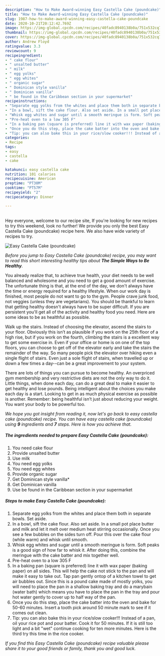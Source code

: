 ```yaml
---
description: "How to Make Award-winning Easy Castella Cake (poundcake)"
title: "How to Make Award-winning Easy Castella Cake (poundcake)"
slug: 1987-how-to-make-award-winning-easy-castella-cake-poundcake
date: 2020-10-21T20:12:42.769Z
image: https://img-global.cpcdn.com/recipes/40fadc8940138b0a/751x532cq70/easy-castella-cake-poundcake-recipe-main-photo.jpg
thumbnail: https://img-global.cpcdn.com/recipes/40fadc8940138b0a/751x532cq70/easy-castella-cake-poundcake-recipe-main-photo.jpg
cover: https://img-global.cpcdn.com/recipes/40fadc8940138b0a/751x532cq70/easy-castella-cake-poundcake-recipe-main-photo.jpg
author: Andrew Floyd
ratingvalue: 3.3
reviewcount: 9
recipeingredient:
- " cake flour"
- " unsalted butter"
- " milk"
- " egg yolks"
- " egg whites"
- " organic sugar"
- " Dominican style vanilla"
- " Dominican vanilla"
- " be found in the Caribbean section in your supermarket"
recipeinstructions:
- "Separate egg yolks from the whites and place them both in separate bowls. Set aside."
- "In a bowl, sift the cake flour. Also set aside. In a small pot place butter and milk and let it melt over medium heat stirring occasionally. Once you see a few bubbles on the sides turn off. Pour this over the cake flour (while warm) and whisk until smooth."
- "Whisk egg whites and sugar until a smooth meringue is form. Soft peaks is a good sign of how far to whisk it. After doing this, combine the meringue with the cake batter and mix together well."
- "Pre-heat oven to a low 305 F"
- "In a baking pan (square is preferred) line it with wax paper (baking paper) on all sides. This will help the cake not stick to the pan and will make it easy to take out. Tap pan gently ontop of a kitchen towel to get air bubbles out. Since this is a pound cake made of mostly yolks, you will need to place the pan in a shallow baking tray and do a marybain (water bath) which means you have to place the pan in the tray and pour hot water gently to cover up to half way of the pan."
- "Once you do this step, place the cake batter into the oven and bake for 50-60 minutes. Insert a tooth pick around 50 minute mark to see if it comes out clean."
- "Tip: you can also bake this in your rice/slow cooker!!! Instead of a pan, oil your rice pot and pour batter. Cook it for 50 minutes. If it is still too light and a bit &#34;wet&#34; continue cooking for ten more minutes. Here is the third try this time in the rice cooker."
categories:
- Recipe
tags:
- easy
- castella
- cake

katakunci: easy castella cake 
nutrition: 101 calories
recipecuisine: American
preptime: "PT30M"
cooktime: "PT57M"
recipeyield: "2"
recipecategory: Dinner

---
```

<br>
Hey everyone, welcome to our recipe site, If you're looking for new recipes to try this weekend, look no further! We provide you only the best Easy Castella Cake (poundcake) recipe here. We also have wide variety of recipes to try.
<br>


![Easy Castella Cake (poundcake)](https://img-global.cpcdn.com/recipes/40fadc8940138b0a/751x532cq70/easy-castella-cake-poundcake-recipe-main-photo.jpg)

<i>Before you jump to Easy Castella Cake (poundcake) recipe, you may want to read this short interesting healthy tips about <strong>The Simple Ways to Be Healthy</strong>.</i>

You already realize that, to achieve true health, your diet needs to be well balanced and wholesome and you need to get a good amount of exercise. The unfortunate thing is that, at the end of the day, we don't always have the time or energy required for a healthy lifestyle. When our work day is finished, most people do not want to go to the gym. People crave junk food, not veggies (unless they are vegetarians). You should be thankful to learn that getting healthy doesn't always have to be super difficult. If you are persistent you'll get all of the activity and healthy food you need. Here are some ideas to be as healthful as possible.

Walk up the stairs. Instead of choosing the elevator, ascend the stairs to your floor. Obviously this isn’t as plausible if you work on the 25th floor of a high rise, but if you work on the fourth, climbing the stairs is a excellent way to get some exercise in. Even if your office or home is on one of the top floors, you can choose to get off of the elevator early and take the stairs the remainder of the way. So many people pick the elevator over hiking even a single flight of stairs. Even just a sole flight of stairs, when travelled up or down a few times a day--can be a great improvement to your system. 

There are lots of things you can pursue to become healthy. An overpriced gym membership and very restrictive diets are not the only way to do it. Little things, when done each day, can do a great deal to make it easier to get healthy and lose pounds. Being intelligent about the choices you make each day is a start. Looking to get in as much physical exercise as possible is another. Remember: being healthful isn’t just about reducing your weight. You want your body to be powerful too. 


<i>We hope you got insight from reading it, now let's go back to easy castella cake (poundcake) recipe. You can have easy castella cake (poundcake) using <strong>9</strong> ingredients and <strong>7</strong> steps. Here is how you achieve that.
</i>

##### The ingredients needed to prepare Easy Castella Cake (poundcake):

1. You need  cake flour
1. Provide  unsalted butter
1. Use  milk
1. You need  egg yolks
1. You need  egg whites
1. Provide  organic sugar
1. Get  Dominican style vanilla*
1. Get  Dominican vanilla
1. Use  be found in the Caribbean section in your supermarket


##### Steps to make Easy Castella Cake (poundcake):

1. Separate egg yolks from the whites and place them both in separate bowls. Set aside.
1. In a bowl, sift the cake flour. Also set aside. In a small pot place butter and milk and let it melt over medium heat stirring occasionally. Once you see a few bubbles on the sides turn off. Pour this over the cake flour (while warm) and whisk until smooth.
1. Whisk egg whites and sugar until a smooth meringue is form. Soft peaks is a good sign of how far to whisk it. After doing this, combine the meringue with the cake batter and mix together well.
1. Pre-heat oven to a low 305 F
1. In a baking pan (square is preferred) line it with wax paper (baking paper) on all sides. This will help the cake not stick to the pan and will make it easy to take out. Tap pan gently ontop of a kitchen towel to get air bubbles out. Since this is a pound cake made of mostly yolks, you will need to place the pan in a shallow baking tray and do a marybain (water bath) which means you have to place the pan in the tray and pour hot water gently to cover up to half way of the pan.
1. Once you do this step, place the cake batter into the oven and bake for 50-60 minutes. Insert a tooth pick around 50 minute mark to see if it comes out clean.
1. Tip: you can also bake this in your rice/slow cooker!!! Instead of a pan, oil your rice pot and pour batter. Cook it for 50 minutes. If it is still too light and a bit &#34;wet&#34; continue cooking for ten more minutes. Here is the third try this time in the rice cooker.


<i>If you find this Easy Castella Cake (poundcake) recipe valuable please share it to your good friends or family, thank you and good luck.</i>
